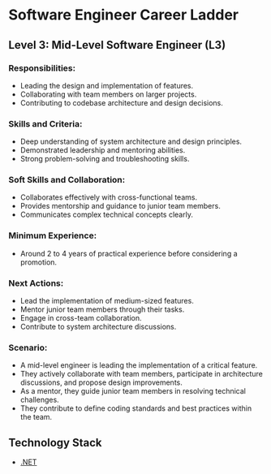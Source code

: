 # Software Engineer Career Ladder

## Level 3: Mid-Level Software Engineer (L3)

### Responsibilities:
- Leading the design and implementation of features.
- Collaborating with team members on larger projects.
- Contributing to codebase architecture and design decisions.

### Skills and Criteria:
- Deep understanding of system architecture and design principles.
- Demonstrated leadership and mentoring abilities.
- Strong problem-solving and troubleshooting skills.

### Soft Skills and Collaboration:
- Collaborates effectively with cross-functional teams.
- Provides mentorship and guidance to junior team members.
- Communicates complex technical concepts clearly.

### Minimum Experience:
- Around 2 to 4 years of practical experience before considering a promotion.

### Next Actions:
- Lead the implementation of medium-sized features.
- Mentor junior team members through their tasks.
- Engage in cross-team collaboration.
- Contribute to system architecture discussions.

### Scenario:
- A mid-level engineer is leading the implementation of a critical feature.
- They actively collaborate with team members, participate in architecture discussions, and propose design improvements.
- As a mentor, they guide junior team members in resolving technical challenges.
- They contribute to define coding standards and best practices within the team.


## Technology Stack
- [.NET](Technology%20Stack/.Net/Level%203.md)
